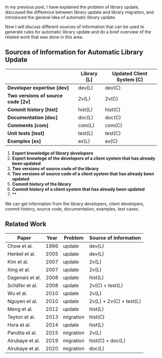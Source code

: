 In my previous post, I have explained the problem of library update, discussed the difference between library update and library migration, and introduced the general idea of automatic library update.

Now I will discuss different sources of information that can be used to generate rules for automatic library update and do a brief overview of the related work that was done in this area.

## Sources of Information for Automatic Library Update

|  | Library [L] | Updated Client System [C] |
|---|---|---|
| **Developer expertise [dev]** | dev(L) | dev(C) |
| **Two versions of source code [2v]** | 2v(L) | 2v(C) |
| **Commit history [hist]** | hist(L) | hist(C) |
| **Documentation [doc]** | doc(L) | doc(C) |
| **Comments [com]** | com(L) | com(C) |
| **Unit tests [test]** | test(L) | test(C) |
| **Examples [ex]** | ex(L) | ex(C) |

1. **Expert knowledge of library developers**
2. **Expert knowlege of the developers of a client system that has already been updated**
1. **Two versions of source code of the library**
1. **Two versions of source code of a client system that has already been updated**
1. **Commit history of the library**
1. **Commit history of a client system that has already been updated**
2. **

We can get information from the library developers, client developers, commit history, source code, documentation, examples, test cases.

## Related Work

| Paper | Year | Problem | Source of information |
|---|---|---|---|
| Chow et al. | 1996 | update | dev(L) |
| Henkel et al. | 2005| update | dev(L) |
| Kim et al. | 2007 | update | 2v(L) |
| Xing et al. | 2007 | update | 2v(L) |
| Dagenais et al. | 2008 | update | hist(L) |
| Schäfer et al. | 2008 | update | 2v(C) + test(L) |
| Wu et al. | 2010 | update | 2v(L) |
| Nguyen et al. | 2010 | update | 2v(L) + 2v(C) + test(L) |
| Meng et al. | 2012 | update | hist(L) |
| Teyton et al. | 2013 | migration | hist(C) |
| Hora et al. | 2014 | update | hist(L) |
| Pandita et al. | 2015 | migration | 2v(L) |
| Alrubaye et al. | 2019 | migration | hist(C) + doc(L) |
| Alrubaye et al. | 2020 | migration | doc(L) |